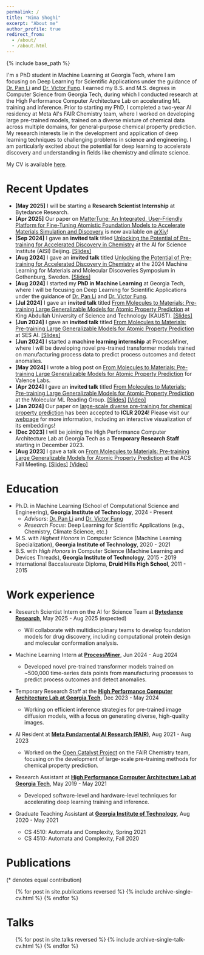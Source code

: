 ```yaml
---
permalink: /
title: "Nima Shoghi"
excerpt: "About me"
author_profile: true
redirect_from:
  - /about/
  - /about.html
---
```


{% include base_path %}

I'm a PhD student in Machine Learning at Georgia Tech, where I am focusing on Deep Learning for Scientific Applications under the guidance of [Dr. Pan Li](https://sites.google.com/view/panli-purdue) and [Dr. Victor Fung](https://cse.gatech.edu/people/victor-fung). I earned my B.S. and M.S. degrees in Computer Science from Georgia Tech, during which I conducted research at the High Performance Computer Architecture Lab on accelerating ML training and inference.  Prior to starting my PhD, I completed a two-year AI residency at Meta AI's FAIR Chemistry team, where I worked on developing large pre-trained models, trained on a diverse mixture of chemical data across multiple domains, for general-purpose chemical property prediction. My research interests lie in the development and application of deep learning techniques to challenging problems in science and engineering. I am particularly excited about the potential for deep learning to accelerate discovery and understanding in fields like chemistry and climate science.

My CV is available [here](files/cv.pdf).

Recent Updates
======
* **[May 2025]** I will be starting a **Research Scientist Internship** at Bytedance Research.
* **[Apr 2025]** Our paper on [MatterTune: An Integrated, User-Friendly Platform for Fine-Tuning Atomistic Foundation Models to Accelerate Materials Simulation and Discovery](https://nima.sh/publication/2025-MatterTune-An-Integrated-User-Friendly-Platform-for-Fine-Tuning-Atomistic-Foundation-Models-to-Accelerate-Materials-Simulation-and-Discovery) is now available on [arXiv](https://arxiv.org/abs/2504.10655)!
* **[Sep 2024]** I gave an **invited talk** titled [Unlocking the Potential of Pre-training for Accelerated Discovery in Chemistry](https://nima.sh/talks/2024-09-20-ai-for-science-institute-unlocking-the-potential-of-pre-training-for-accelerated-discovery-in-chemistry) at the AI for Science Institute (AISI) Beijing. [[Slides]](https://nima.sh/aisi-presentation)
* **[Aug 2024]** I gave an **invited talk** titled [Unlocking the Potential of Pre-training for Accelerated Discovery in Chemistry](https://nima.sh/talks/2024-08-27-2024-machine-learning-for-materials-and-molecular-discoveries-symposium-unlocking-the-potential-of-pre-training-for-accelerated-discovery-in-chemistry) at the 2024 Machine Learning for Materials and Molecular Discoveries Symposium in Gothenburg, Sweden. [[Slides]](https://nima.sh/ml2md)
* **[Aug 2024]** I started my **PhD in Machine Learning** at Georgia Tech, where I will be focusing on Deep Learning for Scientific Applications under the guidance of [Dr. Pan Li](https://sites.google.com/view/panli-purdue) and [Dr. Victor Fung](https://cse.gatech.edu/people/victor-fung).
* **[Jul 2024]** I gave an **invited talk** titled [From Molecules to Materials: Pre-training Large Generalizable Models for Atomic Property Prediction](https://nima.sh/talks/2024-07-02-king-abdullah-university-of-science-and-technology-kaust-from-molecules-to-materials-pre-training-large-generalizable-models-for-atomic-property-prediction) at King Abdullah University of Science and Technology (KAUST). [[Slides]](https://nima.sh/jmp-kaust)
* **[Jun 2024]** I gave an **invited talk** titled [From Molecules to Materials: Pre-training Large Generalizable Models for Atomic Property Prediction](https://nima.sh/talks/2024-06-28-ses-ai-from-molecules-to-materials-pre-training-large-generalizable-models-for-atomic-property-prediction.md) at SES AI. [[Slides]](https://nima.sh/jmp-sesai)
* **[Jun 2024]** I started a **machine learning internship** at ProcessMiner, where I will be developing novel pre-trained transformer models trained on manufacturing process data to predict process outcomes and detect anomalies.
* **[May 2024]** I wrote a blog post on [From Molecules to Materials: Pre-training Large Generalizable Models for Atomic Property Prediction](https://portal.valencelabs.com/blogs/post/from-molecules-to-materials-pre-training-large-generalizable-models-for-Q4afm0EdqUEmrqN) for Valence Labs.
* **[Apr 2024]** I gave an **invited talk** titled [From Molecules to Materials: Pre-training Large Generalizable Models for Atomic Property Prediction](https://nima.sh/talks/2024-04-10-molecular-ml-reading-group-from-molecules-to-materials-pre-training-large-generalizable-models-for-atomic-property-prediction) at the Molecular ML Reading Group. [[Slides]](https://nima.sh/jmp-molecularml-presentation) [[Video]](https://youtu.be/HCtBvtHO5Gk)
* **[Jan 2024]** Our paper on [large-scale diverse pre-training for chemical property prediction](https://openreview.net/forum?id=PfPnugdxup) has been accepted to **ICLR 2024**! Please visit our [webpage](https://nima.sh/jmp/) for more information, including an interactive visualization of its embeddings!
* **[Dec 2023]** I will be joining the High Performance Computer Architecture Lab at Georgia Tech as a **Temporary Research Staff** starting in December 2023.
* **[Aug 2023]** I gave a talk on [From Molecules to Materials: Pre-training Large Generalizable Models for Atomic Property Prediction](https://nima.sh/talks/2023-08-01-acs-fall-meeting-from-molecules-to-materials-pre-training-large-generalizable-models-for-atomic-property-prediction) at the ACS Fall Meeting. [[Slides]](https://nima.sh/acs-presentation) [[Video]](https://youtu.be/YI3kFfZjP3g)

Education
======
* Ph.D. in Machine Learning (School of Computational Science and Engineering), **Georgia Institute of Technology**, 2024 - Present
  * *Advisors*: [Dr. Pan Li](https://sites.google.com/view/panli-purdue) and [Dr. Victor Fung](https://cse.gatech.edu/people/victor-fung)
  * *Research Focus*: Deep Learning for Scientific Applications (e.g., Chemistry, Climate Science, etc.)
* M.S. with *Highest Honors* in Computer Science (Machine Learning Specialization), **Georgia Institute of Technology**, 2020 - 2021
* B.S. with *High Honors* in Computer Science (Machine Learning and Devices Threads), **Georgia Institute of Technology**, 2015 - 2019
* International Baccalaureate Diploma, **Druid Hills High School**, 2011 - 2015

Work experience
======
* Research Scientist Intern on the AI for Science Team at **[Bytedance Research](https://bytedance.com/en/)**, May 2025 - Aug 2025 (expected)
  * Will collaborate with multidisciplinary teams to develop foundation models for drug discovery, including computational protein design and molecular conformation analysis.

* Machine Learning Intern at **[ProcessMiner](https://www.processminer.com/)**, Jun 2024 - Aug 2024
  * Developed novel pre-trained transformer models trained on ~500,000 time-series data points from manufacturing processes to predict process outcomes and detect anomalies.

* Temporary Research Staff at the **[High Performance Computer Architecture Lab at Georgia Tech](https://sites.gatech.edu/hparch/)**, Dec 2023 - May 2024
  * Working on efficient inference strategies for pre-trained image diffusion models, with a focus on generating diverse, high-quality images.

* AI Resident at **[Meta Fundamental AI Research (FAIR)](https://ai.meta.com/research/)**, Aug 2021 - Aug 2023
  * Worked on the [Open Catalyst Project](https://opencatalystproject.org/index.html) on the FAIR Chemistry team, focusing on the development of large-scale pre-training methods for chemical property prediction.

* Research Assistant at **[High Performance Computer Architecture Lab at Georgia Tech](https://sites.gatech.edu/hparch/)**, May 2019 - May 2021
  * Developed software-level and hardware-level techniques for accelerating deep learning training and inference.

* Graduate Teaching Assistant at **[Georgia Institute of Technology](https://www.gatech.edu/)**, Aug 2020 - May 2021
  * CS 4510: Automata and Complexity, Spring 2021
  * CS 4510: Automata and Complexity, Fall 2020

Publications
======
(* denotes equal contribution)

  <ul>{% for post in site.publications reversed %}
    {% include archive-single-cv.html %}
  {% endfor %}</ul>

Talks
======
  <ul>{% for post in site.talks reversed %}
    {% include archive-single-talk-cv.html %}
  {% endfor %}</ul>

